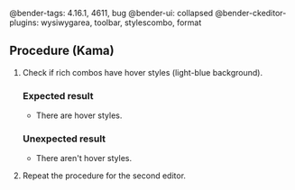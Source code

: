 @bender-tags: 4.16.1, 4611, bug
@bender-ui: collapsed
@bender-ckeditor-plugins: wysiwygarea, toolbar, stylescombo, format

## Procedure (Kama)

1. Check if rich combos have hover styles (light-blue background).

	### Expected result

	* There are hover styles.

	### Unexpected result

	* There aren't hover styles.

2. Repeat the procedure for the second editor.
